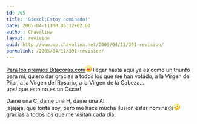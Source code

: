 ```yaml
---
id: 905
title: '&iexcl;Estoy nominada!'
date: 2005-04-11T00:05:12+02:00
author: Chavalina
layout: revision
guid: http://www.wp.chavalina.net/2005/04/11/391-revision/
permalink: /2005/04/11/391-revision/
---
```

<a href="http://www.bitacoras.com/noticias/archivos/finalistas_a_los_premios_2004_de_bitacorascom.php" target="_blank">Para los premios Bitacoras.com</a>![emo](/imagenes/emoticonos/risa.gif) llegar hasta aqu&iacute; ya es como un triunfo para m&iacute;, quiero dar gracias a todos los que me han votado, a la Virgen del Pilar, a la Virgen del Rosario, a la Virgen de la Cabeza…  
ups! que esto no es un Oscar!

Dame una C, dame una H, dame una A!  
jajajaja, que tonta soy, pero me hace mucha ilusión estar nominada![emo](/imagenes/emoticonos/sonrisa.gif) gracias a todos los que me visitan cada d&iacute;a.